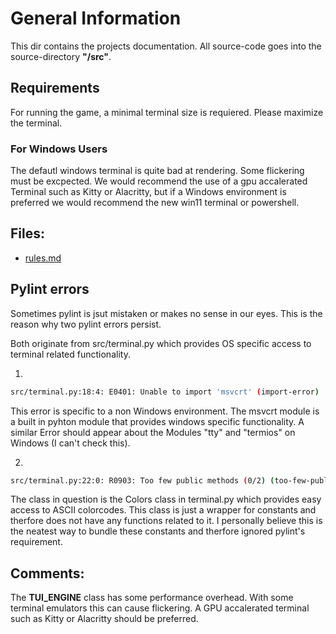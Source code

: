 # General Information

This dir contains the projects documentation.
All source-code goes into the source-directory **"/src"**.

## Requirements

For running the game, a minimal terminal size is requiered. Please maximize the terminal. 

### For Windows Users

The defautl windows terminal is quite bad at rendering. 
Some flickering must be excpected. We would recommend the use of a gpu accalerated Terminal such as Kitty or Alacritty, but if a Windows environment is preferred we would recommend the new win11 terminal or powershell. 

## Files:

- [rules.md](https://github.com/FelixSchladt/kniffel/blob/main/doc/rules.md)

## Pylint errors

Sometimes pylint is jsut mistaken or makes no sense in our eyes.
This is the reason why two pylint errors persist. 

Both originate from src/terminal.py which provides OS specific access to terminal related functionality.

1.  
```bash
src/terminal.py:18:4: E0401: Unable to import 'msvcrt' (import-error)
```
This error is specific to a non Windows environment. The msvcrt module is a built in pyhton module that
provides windows specific functionality.
A similar Error should appear about the Modules "tty" and "termios" on Windows (I can't check this).

2. 
```bash
src/terminal.py:22:0: R0903: Too few public methods (0/2) (too-few-public-methods)
```
The class in question is the Colors class in terminal.py which provides easy access to ASCII colorcodes.
This class is just a wrapper for constants and therfore does not have any functions related to it.
I personally believe this is the neatest way to bundle these constants and therfore ignored pylint's
requirement.


## Comments:

The **TUI_ENGINE** class has some performance overhead. With some terminal emulators this can cause flickering.
A GPU accalerated terminal such as Kitty or Alacritty should be preferred. 





